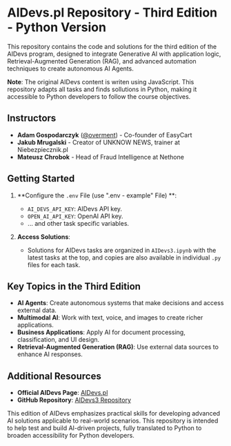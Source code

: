 # AIDevs.pl Repository - Third Edition - Python Version

This repository contains the code and solutions for the third edition of the AIDevs program, designed to integrate Generative AI with application logic, Retrieval-Augmented Generation (RAG), and advanced automation techniques to create autonomous AI Agents.

**Note**: The original AIDevs content is writen using JavaScript. This repository adapts all tasks and finds sollutions in Python, making it accessible to Python developers to follow the course objectives.

## Instructors

- **Adam Gospodarczyk** ([@overment](https://twitter.com/overment)) - Co-founder of EasyCart
- **Jakub Mrugalski** - Creator of UNKNOW NEWS, trainer at Niebezpiecznik.pl
- **Mateusz Chrobok** - Head of Fraud Intelligence at Nethone

## Getting Started

1. **Configure the `.env` File (use ".env - example" File) **:
   - `AI_DEVS_API_KEY`: AIDevs API key.
   - `OPEN_AI_API_KEY`: OpenAI API key.
   - ... and other task specific variables.

2. **Access Solutions**:
   - Solutions for AIDevs tasks are organized in `AIDevs3.ipynb` with the latest tasks at the top, and copies are also available in individual `.py` files for each task.

## Key Topics in the Third Edition

- **AI Agents**: Create autonomous systems that make decisions and access external data.
- **Multimodal AI**: Work with text, voice, and images to create richer applications.
- **Business Applications**: Apply AI for document processing, classification, and UI design.
- **Retrieval-Augmented Generation (RAG)**: Use external data sources to enhance AI responses.

## Additional Resources

- **Official AIDevs Page**: [AIDevs.pl](https://aidevs.pl)  
- **GitHub Repository**: [AIDevs3 Repository](https://github.com/i-am-alice/3rd-devs/)

This edition of AIDevs emphasizes practical skills for developing advanced AI solutions applicable to real-world scenarios. This repository is intended to help test and build AI-driven projects, fully translated to Python to broaden accessibility for Python developers.